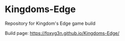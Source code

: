 # Kingdoms-Edge
Repository for Kingdom's Edge game build

Build page: https://foxyg3n.github.io/Kingdoms-Edge/
